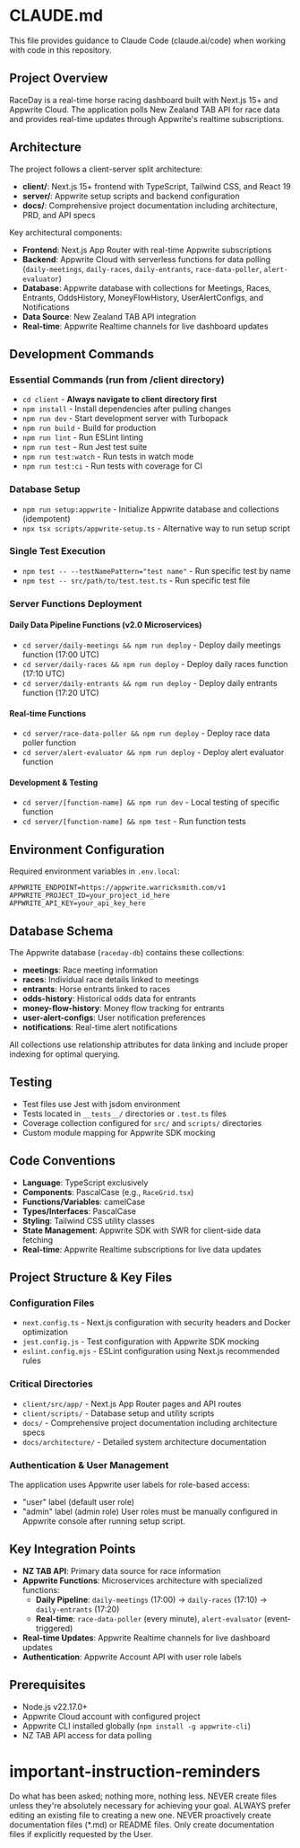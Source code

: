 # CLAUDE.md

This file provides guidance to Claude Code (claude.ai/code) when working with code in this repository.

## Project Overview

RaceDay is a real-time horse racing dashboard built with Next.js 15+ and Appwrite Cloud. The application polls New Zealand TAB API for race data and provides real-time updates through Appwrite's realtime subscriptions.

## Architecture

The project follows a client-server split architecture:

- **client/**: Next.js 15+ frontend with TypeScript, Tailwind CSS, and React 19
- **server/**: Appwrite setup scripts and backend configuration
- **docs/**: Comprehensive project documentation including architecture, PRD, and API specs

Key architectural components:
- **Frontend**: Next.js App Router with real-time Appwrite subscriptions
- **Backend**: Appwrite Cloud with serverless functions for data polling (`daily-meetings`, `daily-races`, `daily-entrants`, `race-data-poller`, `alert-evaluator`)
- **Database**: Appwrite database with collections for Meetings, Races, Entrants, OddsHistory, MoneyFlowHistory, UserAlertConfigs, and Notifications
- **Data Source**: New Zealand TAB API integration
- **Real-time**: Appwrite Realtime channels for live dashboard updates

## Development Commands

### Essential Commands (run from /client directory)
- `cd client` - **Always navigate to client directory first**
- `npm install` - Install dependencies after pulling changes
- `npm run dev` - Start development server with Turbopack
- `npm run build` - Build for production
- `npm run lint` - Run ESLint linting
- `npm run test` - Run Jest test suite
- `npm run test:watch` - Run tests in watch mode
- `npm run test:ci` - Run tests with coverage for CI

### Database Setup
- `npm run setup:appwrite` - Initialize Appwrite database and collections (idempotent)
- `npx tsx scripts/appwrite-setup.ts` - Alternative way to run setup script

### Single Test Execution
- `npm test -- --testNamePattern="test name"` - Run specific test by name
- `npm test -- src/path/to/test.test.ts` - Run specific test file

### Server Functions Deployment

#### Daily Data Pipeline Functions (v2.0 Microservices)
- `cd server/daily-meetings && npm run deploy` - Deploy daily meetings function (17:00 UTC)
- `cd server/daily-races && npm run deploy` - Deploy daily races function (17:10 UTC)  
- `cd server/daily-entrants && npm run deploy` - Deploy daily entrants function (17:20 UTC)

#### Real-time Functions
- `cd server/race-data-poller && npm run deploy` - Deploy race data poller function
- `cd server/alert-evaluator && npm run deploy` - Deploy alert evaluator function

#### Development & Testing
- `cd server/[function-name] && npm run dev` - Local testing of specific function
- `cd server/[function-name] && npm test` - Run function tests

## Environment Configuration

Required environment variables in `.env.local`:
```
APPWRITE_ENDPOINT=https://appwrite.warricksmith.com/v1
APPWRITE_PROJECT_ID=your_project_id_here
APPWRITE_API_KEY=your_api_key_here
```

## Database Schema

The Appwrite database (`raceday-db`) contains these collections:
- **meetings**: Race meeting information
- **races**: Individual race details linked to meetings
- **entrants**: Horse entrants linked to races
- **odds-history**: Historical odds data for entrants
- **money-flow-history**: Money flow tracking for entrants
- **user-alert-configs**: User notification preferences
- **notifications**: Real-time alert notifications

All collections use relationship attributes for data linking and include proper indexing for optimal querying.

## Testing

- Test files use Jest with jsdom environment
- Tests located in `__tests__/` directories or `.test.ts` files
- Coverage collection configured for `src/` and `scripts/` directories
- Custom module mapping for Appwrite SDK mocking

## Code Conventions

- **Language**: TypeScript exclusively
- **Components**: PascalCase (e.g., `RaceGrid.tsx`)
- **Functions/Variables**: camelCase
- **Types/Interfaces**: PascalCase
- **Styling**: Tailwind CSS utility classes
- **State Management**: Appwrite SDK with SWR for client-side data fetching
- **Real-time**: Appwrite Realtime subscriptions for live data updates

## Project Structure & Key Files

### Configuration Files
- `next.config.ts` - Next.js configuration with security headers and Docker optimization
- `jest.config.js` - Test configuration with Appwrite SDK mocking
- `eslint.config.mjs` - ESLint configuration using Next.js recommended rules

### Critical Directories
- `client/src/app/` - Next.js App Router pages and API routes
- `client/scripts/` - Database setup and utility scripts  
- `docs/` - Comprehensive project documentation including architecture specs
- `docs/architecture/` - Detailed system architecture documentation

### Authentication & User Management
The application uses Appwrite user labels for role-based access:
- "user" label (default user role)  
- "admin" label (admin role)
User roles must be manually configured in Appwrite console after running setup script.

## Key Integration Points

- **NZ TAB API**: Primary data source for race information
- **Appwrite Functions**: Microservices architecture with specialized functions:
  - **Daily Pipeline**: `daily-meetings` (17:00) → `daily-races` (17:10) → `daily-entrants` (17:20)
  - **Real-time**: `race-data-poller` (every minute), `alert-evaluator` (event-triggered)
- **Real-time Updates**: Appwrite Realtime channels for live dashboard updates
- **Authentication**: Appwrite Account API with user role labels

## Prerequisites

- Node.js v22.17.0+
- Appwrite Cloud account with configured project
- Appwrite CLI installed globally (`npm install -g appwrite-cli`)
- NZ TAB API access for data polling

# important-instruction-reminders
Do what has been asked; nothing more, nothing less.
NEVER create files unless they're absolutely necessary for achieving your goal.
ALWAYS prefer editing an existing file to creating a new one.
NEVER proactively create documentation files (*.md) or README files. Only create documentation files if explicitly requested by the User.